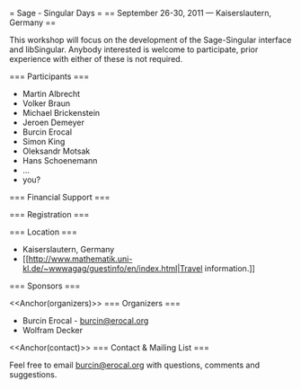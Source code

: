 = Sage - Singular Days =
== September 26-30, 2011 — Kaiserslautern, Germany ==

This workshop will focus on the development of the Sage-Singular interface and libSingular. Anybody interested
is welcome to participate, prior experience with either of these is not required.

=== Participants ===

 * Martin Albrecht
 * Volker Braun
 * Michael Brickenstein
 * Jeroen Demeyer
 * Burcin Erocal
 * Simon King
 * Oleksandr Motsak
 * Hans Schoenemann 
 * ...
 * you?

=== Financial Support ===

=== Registration ===


=== Location ===
 * Kaiserslautern, Germany
 * [[http://www.mathematik.uni-kl.de/~wwwagag/guestinfo/en/index.html|Travel information.]]


=== Sponsors ===


<<Anchor(organizers)>>
=== Organizers ===
 * Burcin Erocal - burcin@erocal.org
 * Wolfram Decker

<<Anchor(contact)>>
=== Contact & Mailing List ===

Feel free to email burcin@erocal.org with questions, comments and suggestions.
